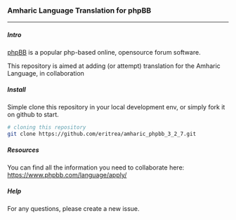 ### Amharic Language Translation for phpBB
-----

##### Intro

[phpBB](https://www.phpbb.com/) is a popular php-based online, opensource forum software. 

This repository is aimed at adding (or attempt) translation for the Amharic Language, in collaboration

##### Install 

Simple clone this repository in your local development env, or simply fork it on github to start. 

```bash
# cloning this repository
git clone https://github.com/eritrea/amharic_phpbb_3_2_7.git
```

##### Resources
You can find all the information you need to collaborate here: https://www.phpbb.com/language/apply/


##### Help
For any questions, please create a new issue. 
